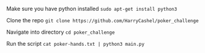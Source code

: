Make sure you have python installed `sudo apt-get install python3`

Clone the repo `git clone https://github.com/HarryCashel/poker_challenge`

Navigate into directory `cd poker_challenge`

Run the script `cat poker-hands.txt | python3 main.py`

